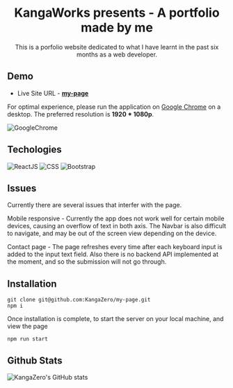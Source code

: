 <div align="center">

# KangaWorks presents - A portfolio made by me

This is a porfolio website dedicated to what I have learnt in the past six months as a web developer.

</div>

## Demo

- Live Site URL - **[my-page](https://kangazero.github.io/my-page)**

 For optimal experience, please run the application on [Google Chrome](https://www.google.com/intl/en_au/chrome/) on a desktop. The preferred resolution is <strong>1920 * 1080p</strong>.

 ![GoogleChrome](https://img.shields.io/badge/Google_chrome-4285F4?style=for-the-badge&logo=Google-chrome&logoColor=white)

## Techologies

![ReactJS](https://img.shields.io/badge/ReactJS-blue?style=for-the-badge&logo=react&logoColor=white)
![CSS](https://img.shields.io/badge/CSS-239120?&style=for-the-badge&logo=css3&logoColor=white)
![Bootstrap](https://img.shields.io/badge/Bootstrap-563D7C?style=for-the-badge&logo=bootstrap&logoColor=white)

## Issues

Currently there are several issues that interfer with the page. 

Mobile responsive - Currently the app does not work well for certain mobile devices, causing an overflow of text in both axis. The Navbar is also difficult to navigate, and may be out of the screen view depending on the device. 

Contact page - The page refreshes every time after each keyboard input is added to the input text field. Also there is no backend API implemented at the moment, and so the submission will not go through.


## Installation

```
git clone git@github.com:KangaZero/my-page.git
npm i
```
Once installation is complete, to start the server on your local machine, and view the page

```
npm run start
```

## Github Stats

![KangaZero's GitHub stats](https://github-readme-stats.vercel.app/api?username=kangazero&show_icons=true&theme=radical)
